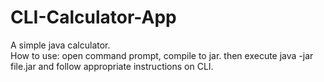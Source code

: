 # CLI-Calculator-App
 A simple java calculator.\
 How to use: open command prompt, compile to jar. then execute java -jar file.jar and follow appropriate instructions on CLI.
